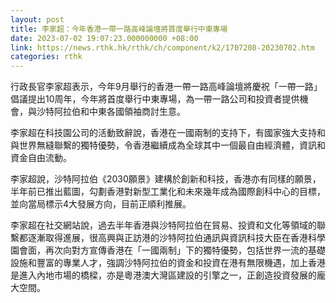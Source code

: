 ```yaml
---
layout: post
title: 李家超：今年香港一帶一路高峰論壇將首度舉行中東專場
date: 2023-07-02 19:07:23.000000000 +08:00
link: https://news.rthk.hk/rthk/ch/component/k2/1707208-20230702.htm
categories: rthk
---
```


行政長官李家超表示，今年9月舉行的香港一帶一路高峰論壇將慶祝「一帶一路」倡議提出10周年，今年將首度舉行中東專場，為一帶一路公司和投資者提供機會，與沙特阿拉伯和中東各國領袖商討生意。

李家超在科技園公司的活動致辭說，香港在一國兩制的支持下，有國家強大支持和與世界無縫聯繫的獨特優勢，令香港繼續成為全球其中一個最自由經濟體，資訊和資金自由流動。

李家超說，沙特阿拉伯《2030願景》建構於創新和科技，香港亦有同樣的願景，半年前已推出藍圖，勾劃香港對新型工業化和未來幾年成為國際創科中心的目標，並向當局標示4大發展方向，目前正順利推展。

李家超在社交網站說，過去半年香港與沙特阿拉伯在貿易、投資和文化等領域的聯繫都逐漸取得進展，很高興與正訪港的沙特阿拉伯通訊與資訊科技大臣在香港科學園會面，再次向對方宣傳香港在「一國兩制」下的獨特優勢，包括世界一流的基礎設施和豐富的專業人才，強調沙特阿拉伯的資金和投資在港有無限機遇，加上香港是進入內地市場的橋樑，亦是粵港澳大灣區建設的引擎之一，正創造投資發展的龐大空間。
